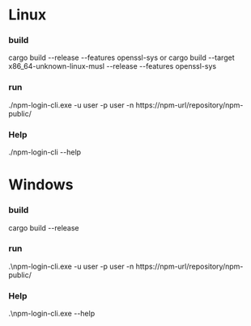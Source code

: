 # Linux
### build
cargo build --release --features openssl-sys
or 
cargo build --target x86_64-unknown-linux-musl --release  --features openssl-sys
### run
./npm-login-cli.exe -u user -p user -n https://npm-url/repository/npm-public/
### Help
./npm-login-cli --help


# Windows
### build
cargo build --release
### run
.\npm-login-cli.exe -u user -p user -n https://npm-url/repository/npm-public/

### Help
.\npm-login-cli.exe --help
